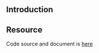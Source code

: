 ## Introduction

## Resource

Code source and document is [here](https://github.com/kcl-lang/artifacthub/tree/main/disallow-anonymous)
